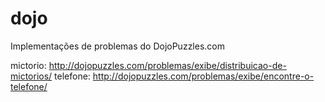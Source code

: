 # dojo

Implementações de problemas do DojoPuzzles.com

mictorio: http://dojopuzzles.com/problemas/exibe/distribuicao-de-mictorios/
telefone: http://dojopuzzles.com/problemas/exibe/encontre-o-telefone/
